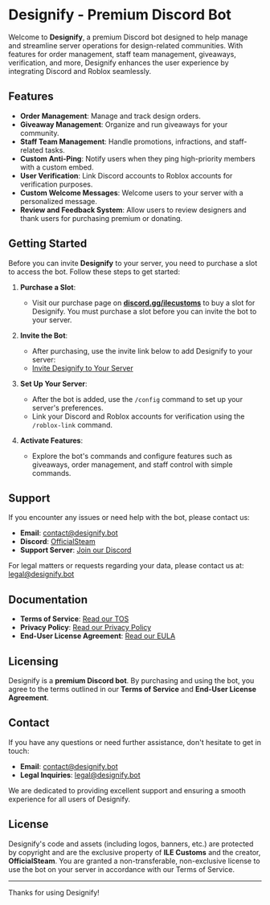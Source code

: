 # Designify - Premium Discord Bot

Welcome to **Designify**, a premium Discord bot designed to help manage and streamline server operations for design-related communities. With features for order management, staff team management, giveaways, verification, and more, Designify enhances the user experience by integrating Discord and Roblox seamlessly.

## Features

- **Order Management**: Manage and track design orders.
- **Giveaway Management**: Organize and run giveaways for your community.
- **Staff Team Management**: Handle promotions, infractions, and staff-related tasks.
- **Custom Anti-Ping**: Notify users when they ping high-priority members with a custom embed.
- **User Verification**: Link Discord accounts to Roblox accounts for verification purposes.
- **Custom Welcome Messages**: Welcome users to your server with a personalized message.
- **Review and Feedback System**: Allow users to review designers and thank users for purchasing premium or donating.

## Getting Started

Before you can invite **Designify** to your server, you need to purchase a slot to access the bot. Follow these steps to get started:

1. **Purchase a Slot**:

   - Visit our purchase page on **[discord.gg/ilecustoms](https://discord.gg/ilecustoms)** to buy a slot for Designify. You must purchase a slot before you can invite the bot to your server.

2. **Invite the Bot**:

   - After purchasing, use the invite link below to add Designify to your server:
   - [Invite Designify to Your Server](#)

3. **Set Up Your Server**:

   - After the bot is added, use the `/config` command to set up your server's preferences.
   - Link your Discord and Roblox accounts for verification using the `/roblox-link` command.

4. **Activate Features**:
   - Explore the bot's commands and configure features such as giveaways, order management, and staff control with simple commands.

## Support

If you encounter any issues or need help with the bot, please contact us:

- **Email**: [contact@designify.bot](mailto:contact@designify.bot)
- **Discord**: [OfficialSteam](https://discord.com/users/704994041653362699)
- **Support Server**: [Join our Discord](https://discord.gg/ilecustoms)

For legal matters or requests regarding your data, please contact us at: [legal@designify.bot](mailto:legal@designify.bot)

## Documentation

- **Terms of Service**: [Read our TOS](https://github.com/Official-Designify/.github/blob/main/profile/TERMS.md)
- **Privacy Policy**: [Read our Privacy Policy](https://github.com/Official-Designify/.github/blob/main/profile/PRIVACY%20POLICY.md)
- **End-User License Agreement**: [Read our EULA](https://github.com/Official-Designify/.github/blob/main/profile/EULA.md)

## Licensing

Designify is a **premium Discord bot**. By purchasing and using the bot, you agree to the terms outlined in our **Terms of Service** and **End-User License Agreement**.

## Contact

If you have any questions or need further assistance, don't hesitate to get in touch:

- **Email**: [contact@designify.bot](mailto:contact@designify.bot)
- **Legal Inquiries**: [legal@designify.bot](mailto:legal@designify.bot)

We are dedicated to providing excellent support and ensuring a smooth experience for all users of Designify.

## License

Designify's code and assets (including logos, banners, etc.) are protected by copyright and are the exclusive property of **ILE Customs** and the creator, **OfficialSteam**. You are granted a non-transferable, non-exclusive license to use the bot on your server in accordance with our Terms of Service.

---

Thanks for using Designify!
